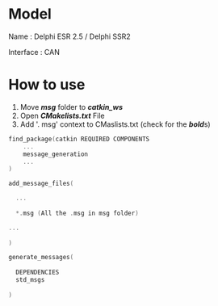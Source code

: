 # Model
 Name : Delphi ESR 2.5 / Delphi SSR2
 
 Interface : CAN
 
# How to use
1. Move ***msg*** folder to ***catkin_ws***
2. Open ***CMakelists.txt*** File
3. Add '. msg' context to CMaslists.txt (check for the ***bold***s)
```c
find_package(catkin REQUIRED COMPONENTS
    ...
    message_generation
    ...
)
```

```c
add_message_files(

  ...
  
  *.msg (All the .msg in msg folder)

...
    
)
```

```c
generate_messages(
  
  DEPENDENCIES
  std_msgs
    
)
```
